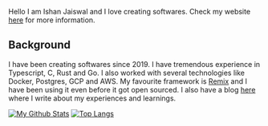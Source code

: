 Hello I am Ishan Jaiswal and I love creating softwares. 
Check my website [here](https://ishankbg.dev/about) for more information.

## Background
I have been creating softwares since 2019. I have tremendous experience in Typescript, C, Rust and Go. I also worked with several technologies like Docker, Postgres, GCP and AWS. My favourite framework is [Remix](https://remix.run) and I have been using it even before it got open sourced.
I also have a blog [here](https://ishankbg.dev) where I write about my experiences and learnings.

[![My Github Stats](https://github-readme-stats.vercel.app/api?username=IshanKBG&show_icons=true&theme=gruvbox)](https://github.com/anuraghazra/github-readme-stats)
[![Top Langs](https://github-readme-stats.vercel.app/api/top-langs/?username=IshanKBG&layout=donut-vertical&theme=gruvbox&hide=xslt,roff,astro,mdx,css,svelte)](https://github.com/anuraghazra/github-readme-stats)


